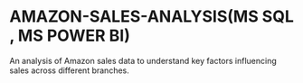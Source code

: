 # AMAZON-SALES-ANALYSIS(MS SQL , MS POWER BI)
An analysis of Amazon sales data to understand key factors influencing sales across different branches.
